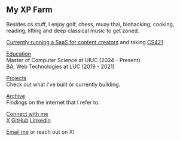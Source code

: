 ## My XP Farm

Besides cs stuff, I enjoy golf, chess, muay thai, biohacking, cooking, reading, lifting and deep classical music to get zoned.

[Currently running a SaaS for content creators](https://partnerwise.io) and taking [CS421](https://cs.illinois.edu/academics/courses/cs421)

[Education]()<br /> Master of Computer Science at UIUC (2024 - Present)<br /> BA, Web Technologies at LUC (2019 - 2021)

[Projects](/projects) <br />Check out what I've built or currently building.

[Archive](/archive/) <br />Findings on the internet that I refer to.


[Connect with me](/) <br />
[X](https://x.com/stradamoney)
[GitHub](https://github.com/nicoestrada)
[LinkedIn](https://linkedin.com/in/nico-estrada)

[Email me](mailto:estrada@hey.com) or reach out on X!
